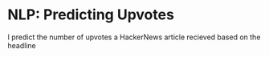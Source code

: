 # NLP: Predicting Upvotes
I predict the number of upvotes a HackerNews article recieved based on the headline
